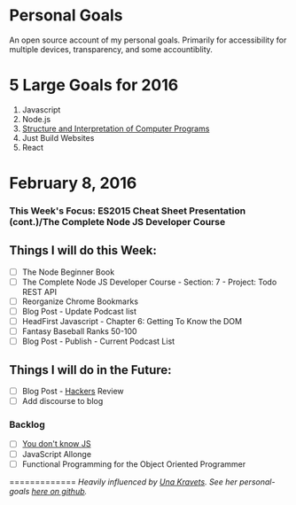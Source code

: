 # Personal Goals

An open source account of my personal goals. Primarily for accessibility for multiple devices, transparency, and some accountiblity.

# 5 Large Goals for 2016

1. Javascript
2. Node.js
3. [Structure and Interpretation of Computer Programs](https://mitpress.mit.edu/sicp/)
4. Just Build Websites
5. React

# February 8, 2016 

### This Week's Focus: ES2015 Cheat Sheet Presentation (cont.)/The Complete Node JS Developer Course


## Things I will do this Week:

- [ ] The Node Beginner Book
- [ ] The Complete Node JS Developer Course - Section: 7 - Project: Todo REST API
- [ ] Reorganize Chrome Bookmarks
- [ ] Blog Post - Update Podcast list
- [ ] HeadFirst Javascript - Chapter 6: Getting To Know the DOM
- [ ] Fantasy Baseball Ranks 50-100
- [ ] Blog Post - Publish - Current Podcast List

## Things I will do in the Future: 

- [ ] Blog Post -
[Hackers](http://www.amazon.com/Hackers-Computer-Revolution-Anniversary-Edition/dp/1449388396) Review
- [ ] Add discourse to blog

### Backlog

- [ ] [You don't know JS](https://github.com/getify/You-Dont-Know-JS)
- [ ] JavaScript Allonge 
- [ ] Functional Programming for the Object Oriented Programmer

=============
*Heavily influenced by [Una Kravets](http://unakravets.com/). See her personal-goals [here on github](https://github.com/una/personal-goals).*
